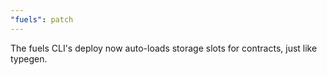 ```yaml
---
"fuels": patch
---
```


The fuels CLI's deploy now auto-loads storage slots for contracts, just like typegen.
